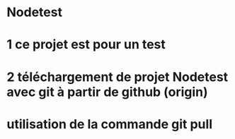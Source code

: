# Nodetest
# 1 ce projet est pour un test 
# 2 téléchargement de projet Nodetest avec git à partir  de github (origin)
# utilisation de la commande git pull
